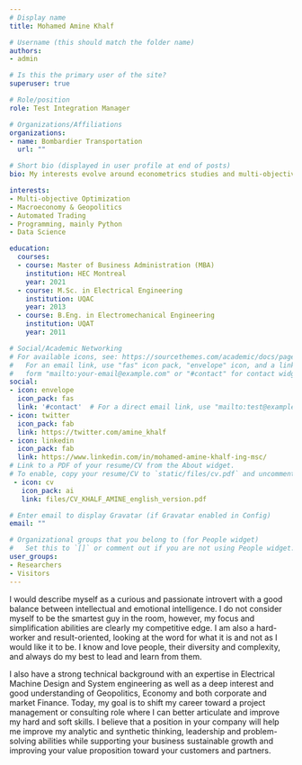 ```yaml
---
# Display name
title: Mohamed Amine Khalf

# Username (this should match the folder name)
authors:
- admin

# Is this the primary user of the site?
superuser: true

# Role/position
role: Test Integration Manager

# Organizations/Affiliations
organizations:
- name: Bombardier Transportation
  url: ""

# Short bio (displayed in user profile at end of posts)
bio: My interests evolve around econometrics studies and multi-objective optimization technics applied to stock & option trading.

interests:
- Multi-objective Optimization
- Macroeconomy & Geopolitics
- Automated Trading
- Programming, mainly Python
- Data Science

education:
  courses:
  - course: Master of Business Administration (MBA)
    institution: HEC Montreal
    year: 2021
  - course: M.Sc. in Electrical Engineering
    institution: UQAC
    year: 2013
  - course: B.Eng. in Electromechanical Engineering
    institution: UQAT
    year: 2011

# Social/Academic Networking
# For available icons, see: https://sourcethemes.com/academic/docs/page-builder/#icons
#   For an email link, use "fas" icon pack, "envelope" icon, and a link in the
#   form "mailto:your-email@example.com" or "#contact" for contact widget.
social:
- icon: envelope
  icon_pack: fas
  link: '#contact'  # For a direct email link, use "mailto:test@example.org".
- icon: twitter
  icon_pack: fab
  link: https://twitter.com/amine_khalf
- icon: linkedin
  icon_pack: fab
  link: https://www.linkedin.com/in/mohamed-amine-khalf-ing-msc/
# Link to a PDF of your resume/CV from the About widget.
# To enable, copy your resume/CV to `static/files/cv.pdf` and uncomment the lines below.
 - icon: cv
   icon_pack: ai
   link: files/CV_KHALF_AMINE_english_version.pdf

# Enter email to display Gravatar (if Gravatar enabled in Config)
email: ""

# Organizational groups that you belong to (for People widget)
#   Set this to `[]` or comment out if you are not using People widget.
user_groups:
- Researchers
- Visitors
---
```


I would describe myself as a curious and passionate introvert with a good balance between intellectual and emotional intelligence. I do not consider myself to be the smartest guy in the room, however, my focus and simplification abilities are clearly my competitive edge. I am also a hard-worker and result-oriented, looking at the word for what it is and not as I would like it to be. I know and love people, their diversity and complexity, and always do my best to lead and learn from them.

I also have a strong technical background with an expertise in Electrical Machine Design and System engineering as well as a deep interest and good understanding of Geopolitics, Economy and both corporate and market Finance. Today, my goal is to shift my career toward a project management or consulting role where I can better articulate and improve my hard and soft skills. I believe that a position in your company will help me improve my analytic and synthetic thinking, leadership and problem-solving abilities while supporting your business sustainable growth and improving your value proposition toward your customers and partners.
